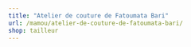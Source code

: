 ```yaml
---
title: "Atelier de couture de Fatoumata Bari"
url: /mamou/atelier-de-couture-de-fatoumata-bari/
shop: tailleur
---
```

